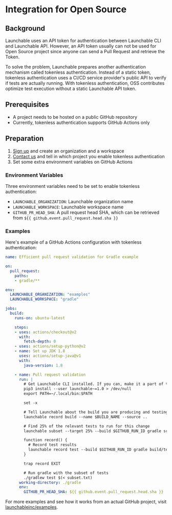 # Integration for Open Source

## Background

Launchable uses an API token for authentication between Launchable CLI and Launchable API. However, an API token usually can not be used for Open Source project since anyone can send a Pull Request and retrieve the Token.

To solve the problem, Launchable prepares another authentication mechanism called tokenless authentication. Instead of a static token, tokenless authentication uses a CI/CD service provider's public API to verify if tests are actually running. With tokenless authentication, OSS contributes optimize test execution without a static Launchable API token.

## Prerequisites

* A project needs to be hosted on a public GitHub repository
* Currently, tokenless authentication supports GitHub Actions only

## Preparation

1. [Sign up](http://app.launchableinc.com/signup) and create an organization and a workspace 
2. [Contact us](https://www.launchableinc.com/support) and tell in which project you enable tokenless authentication
3. Set some extra environment variables on GitHub Actions

### Environment Variables

Three environment variables need to be set to enable tokenless authentication:

* `LAUNCHABLE_ORGANIZATION`: Launchable organization name
* `LAUNCHABLE_WORKSPACE`: Launchable workspace name
* `GITHUB_PR_HEAD_SHA`: A pull request head SHA, which can be retrieved from `${{ github.event.pull_request.head.sha }}`

### Examples

Here's example of a GitHub Actions configuration with tokenless authentication:

```yaml
name: Efficient pull request validation for Gradle example

on:
  pull_request:
    paths:
    - gradle/**

env:
  LAUNCHABLE_ORGANIZATION: "examples"
  LAUNCHABLE_WORKSPACE: "gradle"

jobs:
  build:
    runs-on: ubuntu-latest

    steps:
    - uses: actions/checkout@v2
      with:
        fetch-depth: 0
    - uses: actions/setup-python@v2
    - name: Set up JDK 1.8
      uses: actions/setup-java@v1
      with:
        java-version: 1.8

    - name: Pull request validation
      run: |
        # Get Launchable CLI installed. If you can, make it a part of the builder image to speed things up
        pip3 install --user launchable~=1.0 > /dev/null
        export PATH=~/.local/bin:$PATH

        set -x

        # Tell Launchable about the build you are producing and testing
        launchable record build --name $BUILD_NAME --source ..

        # Find 25% of the relevant tests to run for this change
        launchable subset --target 25% --build $GITHUB_RUN_ID gradle src/test/java > subset.txt

        function record() {
          # Record test results
          launchable record test --build $GITHUB_RUN_ID gradle build/test-results/test
        }

        trap record EXIT

        # Run gradle with the subset of tests
        ./gradlew test $(< subset.txt)
      working-directory: ./gradle
      env:
        GITHUB_PR_HEAD_SHA: ${{ github.event.pull_request.head.sha }}
```

For more examples and see how it works from an actual GitHub project, visit [launchableinc/examples](https://github.com/launchableinc/examples).


